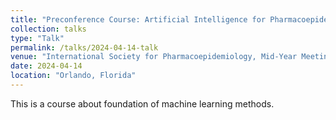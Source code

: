```yaml
---
title: "Preconference Course: Artificial Intelligence for Pharmacoepidemiology Research: An Introduction (Types of machine learning methods and algorithms)"
collection: talks
type: "Talk"
permalink: /talks/2024-04-14-talk
venue: "International Society for Pharmacoepidemiology, Mid-Year Meeting"
date: 2024-04-14
location: "Orlando, Florida"
---
```


This is a course about foundation of machine learning methods.

